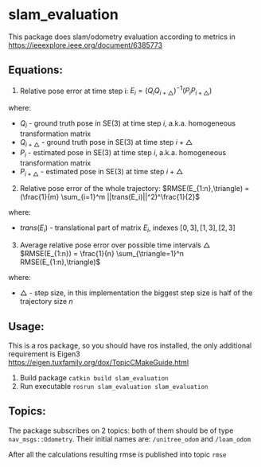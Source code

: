 # slam_evaluation


This package does slam/odometry evaluation according to metrics in https://ieeexplore.ieee.org/document/6385773

## Equations:

1. Relative pose error at time step i:
$E_i = (Q_iQ_{i+\triangle})^{-1}(P_iP_{i+\triangle})$

where:
- $Q_i$ - ground truth pose in SE(3) at time step $i$, a.k.a. homogeneous transformation matrix 
- $Q_{i+\triangle}$ - ground truth pose in SE(3) at time step $i+\triangle$ 
- $P_i$ - estimated pose in SE(3) at time step $i$, a.k.a. homogeneous transformation matrix
- $P_{i+\triangle}$ - estimated pose in SE(3) at time step $i+\triangle$ 

2. Relative pose error of the whole trajectory:
$RMSE(E_{1:n},\triangle) = (\frac{1}{m} \sum_{i=1}^m  ||trans(E_i)||^2)^\frac{1}{2}$

where:
- $trans(E_i)$ - translational part of matrix $E_i$, indexes $[0,3],[1,3],[2,3]$

3. Average relative pose error over possible time intervals $\triangle$
$RMSE(E_{1:n}) = \frac{1}{n} \sum_{\triangle=1}^n RMSE(E_{1:n},\triangle)$ 

where:
- $\triangle$ - step size, in this implementation the biggest step size is half of the trajectory size $n$

## Usage:

This is a ros package, so you should have ros installed, the only additional requirement is Eigen3 https://eigen.tuxfamily.org/dox/TopicCMakeGuide.html

1. Build package `catkin build slam_evaluation`
2. Run executable `rosrun slam_evaluation slam_evaluation`

## Topics:
The package subscribes on 2 topics: both of them should be of type `nav_msgs::Odometry`. Their initial names are: `/unitree_odom` and `/loam_odom`

After all the calculations resulting rmse is published into topic `rmse`

